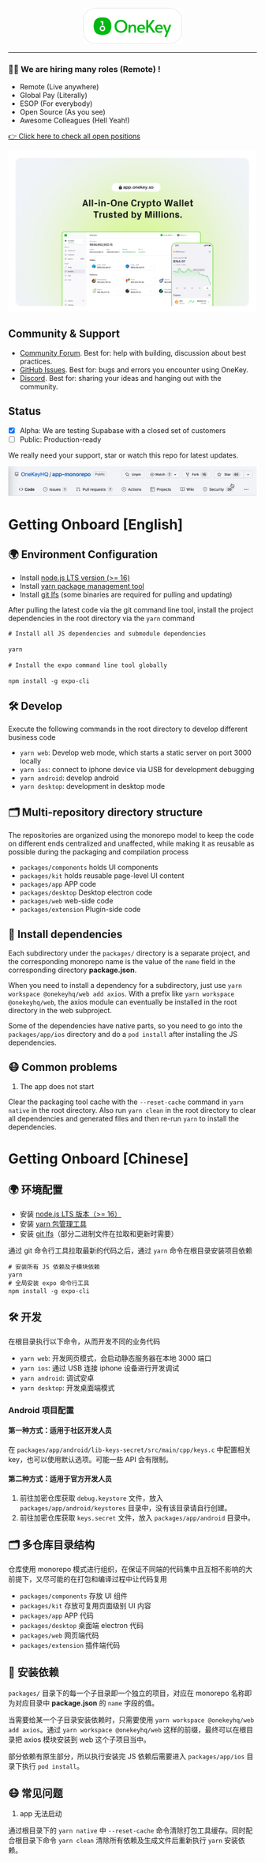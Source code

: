<p align="center">
<img width="200" src="https://github.com/rayston92/graph_bed/blob/e3b2c938fc5b17d68531f69178908afb16266e6a/img/onekey_logo_badge_border.png?raw=trueg"/>
</p>

---
### 🙋‍♂️ We are hiring many roles (Remote) !

* Remote (Live anywhere)
* Global Pay (Literally)
* ESOP (For everybody)
* Open Source (As you see)
* Awesome Colleagues (Hell Yeah!)

[👉 Click here to check all open positions](https://onekeyhq.atlassian.net/wiki/spaces/OC/overview)

<p align="center">
<img src="https://github.com/rayston92/graph_bed/blob/master/img/onekey_monorepo_desktop_transparent.png?raw=true"/>
</p>


## Community & Support

- [Community Forum](https://github.com/orgs/OneKeyHQ/discussions). Best for: help with building, discussion about best practices.
- [GitHub Issues](https://github.com/OneKeyHQ/app-monorepo/issues). Best for: bugs and errors you encounter using OneKey.
- [Discord](https://discord.gg/onekey). Best for: sharing your ideas and hanging out with the community.

## Status

- [x] Alpha: We are testing Supabase with a closed set of customers
- [ ] Public: Production-ready

We really need your support, star or watch this repo for latest updates.

<kbd><img src="https://github.com/rayston92/graph_bed/blob/e3b2c938fc5b17d68531f69178908afb16266e6a/img/onekey_monorepo_star.gif?raw=true" alt="Star this repo"/></kbd>

# Getting Onboard [English]

## 🌍 Environment Configuration

- Install [node.js LTS version  (>= 16)](https://nodejs.org/en/)
- Install [yarn package management tool](https://yarnpkg.com/)
- Install [git lfs](https://git-lfs.github.com/) (some binaries are required for pulling and updating)

After pulling the latest code via the git command line tool, install the project dependencies in the root directory via the `yarn` command

```
# Install all JS dependencies and submodule dependencies

yarn

# Install the expo command line tool globally

npm install -g expo-cli
```

## 🛠 Develop

Execute the following commands in the root directory to develop different business code

- `yarn web`: Develop web mode, which starts a static server on port 3000 locally
- `yarn ios`: connect to iphone device via USB for development debugging
- `yarn android`: develop android
- `yarn desktop`: development in desktop mode

## 🗂 Multi-repository directory structure

The repositories are organized using the monorepo model to keep the code on different ends centralized and unaffected, while making it as reusable as possible during the packaging and compilation process

- `packages/components` holds UI components
- `packages/kit` holds reusable page-level UI content
- `packages/app` APP code
- `packages/desktop` Desktop electron code
- `packages/web` web-side code
- `packages/extension` Plugin-side code

## 🧲 Install dependencies

Each subdirectory under the `packages/` directory is a separate project, and the corresponding monorepo name is the value of the `name` field in the corresponding directory **package.json**.

When you need to install a dependency for a subdirectory, just use `yarn workspace @onekeyhq/web add axios`. With a prefix like `yarn workspace @onekeyhq/web`, the axios module can eventually be installed in the root directory in the web subproject.

Some of the dependencies have native parts, so you need to go into the `packages/app/ios` directory and do a `pod install` after installing the JS dependencies.

## 😷 Common problems

1. The app does not start

Clear the packaging tool cache with the `--reset-cache` command in `yarn native` in the root directory. Also run `yarn clean` in the root directory to clear all dependencies and generated files and then re-run `yarn` to install the dependencies.

# Getting Onboard [Chinese]

## 🌍 环境配置

- 安装 [node.js LTS 版本（>= 16）](https://nodejs.org/en/)
- 安装 [yarn 包管理工具](https://yarnpkg.com/)
- 安装 [git lfs](https://git-lfs.github.com/)（部分二进制文件在拉取和更新时需要）

通过 git 命令行工具拉取最新的代码之后，通过 `yarn` 命令在根目录安装项目依赖

```
# 安装所有 JS 依赖及子模块依赖
yarn
# 全局安装 expo 命令行工具
npm install -g expo-cli
```

## 🛠 开发

在根目录执行以下命令，从而开发不同的业务代码

- `yarn web`: 开发网页模式，会启动静态服务器在本地 3000 端口
- `yarn ios`: 通过 USB 连接 iphone 设备进行开发调试
- `yarn android`: 调试安卓
- `yarn desktop`: 开发桌面端模式

### Android 项目配置

#### 第一种方式：适用于社区开发人员

在 `packages/app/android/lib-keys-secret/src/main/cpp/keys.c` 中配置相关 key，也可以使用默认选项。可能一些 API 会有限制。

#### 第二种方式：适用于官方开发人员

1. 前往加密仓库获取 `debug.keystore` 文件，放入 `packages/app/android/keystores` 目录中，没有该目录请自行创建。
2. 前往加密仓库获取 `keys.secret` 文件，放入 `packages/app/android` 目录中。

## 🗂 多仓库目录结构

仓库使用 monorepo 模式进行组织，在保证不同端的代码集中且互相不影响的大前提下，又尽可能的在打包和编译过程中让代码复用

- `packages/components` 存放 UI 组件
- `packages/kit` 存放可复用页面级别 UI 内容
- `packages/app` APP 代码
- `packages/desktop` 桌面端 electron 代码
- `packages/web` 网页端代码
- `packages/extension` 插件端代码

## 🧲 安装依赖

`packages/` 目录下的每一个子目录即一个独立的项目，对应在 monorepo 名称即为对应目录中 **package.json** 的 `name` 字段的值。

当需要给某一个子目录安装依赖时，只需要使用 `yarn workspace @onekeyhq/web add axios`。通过 `yarn workspace @onekeyhq/web` 这样的前缀，最终可以在根目录把 axios 模块安装到 web 这个子项目当中。

部分依赖有原生部分，所以执行安装完 JS 依赖后需要进入 `packages/app/ios` 目录下执行 `pod install`。

## 😷 常见问题

1. app 无法启动

通过根目录下的 `yarn native` 中 `--reset-cache` 命令清除打包工具缓存。同时配合根目录下命令 `yarn clean` 清除所有依赖及生成文件后重新执行 `yarn` 安装依赖。
